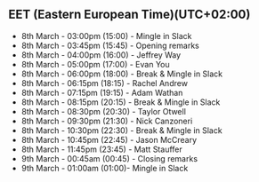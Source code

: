 ##  EET (Eastern European Time)(UTC+02:00)

- 8th March - 03:00pm (15:00) - Mingle in Slack
- 8th March - 03:45pm (15:45) - Opening remarks
- 8th March - 04:00pm (16:00) - Jeffrey Way
- 8th March - 05:00pm (17:00) - Evan You
- 8th March - 06:00pm (18:00) - Break & Mingle in Slack
- 8th March - 06:15pm (18:15) - Rachel Andrew
- 8th March - 07:15pm (19:15) - Adam Wathan
- 8th March - 08:15pm (20:15) - Break & Mingle in Slack
- 8th March - 08:30pm (20:30) - Taylor Otwell
- 8th March - 09:30pm (21:30) - Nick Canzoneri
- 8th March - 10:30pm (22:30) - Break & Mingle in Slack
- 8th March - 10:45pm (22:45) - Jason McCreary
- 8th March - 11:45pm (23:45) - Matt Stauffer
- 9th March - 00:45am (00:45) - Closing remarks
- 9th March - 01:00am (01:00)- Mingle in Slack
